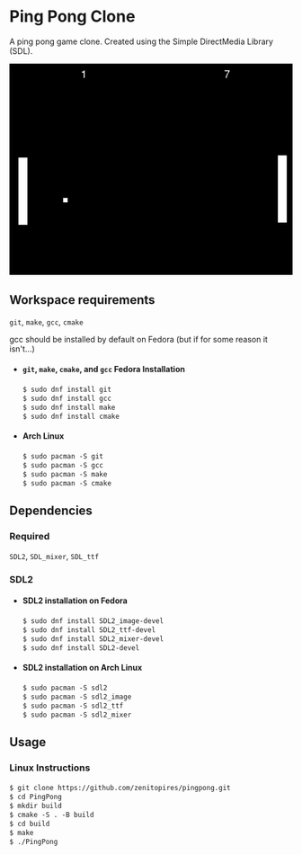 # Ping Pong Clone
A ping pong game clone. Created using the Simple DirectMedia Library (SDL).

![Preview of Ping Pong Clone](https://github.com/zenitopires/PingPong/blob/master/img/ping_pong.png)

## Workspace requirements
`git`, `make`, `gcc`, `cmake`

gcc should be installed by default on Fedora (but if for some reason it isn't...)
- #### `git`, `make`, `cmake`, and `gcc` Fedora Installation
      $ sudo dnf install git
      $ sudo dnf install gcc
      $ sudo dnf install make
      $ sudo dnf install cmake

- #### Arch Linux
      $ sudo pacman -S git
      $ sudo pacman -S gcc
      $ sudo pacman -S make
      $ sudo pacman -S cmake

## Dependencies
### Required
`SDL2`, `SDL_mixer`, `SDL_ttf`

### SDL2

- #### SDL2 installation on Fedora

      $ sudo dnf install SDL2_image-devel
      $ sudo dnf install SDL2_ttf-devel
      $ sudo dnf install SDL2_mixer-devel
      $ sudo dnf install SDL2-devel

- #### SDL2 installation on Arch Linux
      $ sudo pacman -S sdl2
      $ sudo pacman -S sdl2_image
      $ sudo pacman -S sdl2_ttf
      $ sudo pacman -S sdl2_mixer

## Usage

### Linux Instructions

    $ git clone https://github.com/zenitopires/pingpong.git
    $ cd PingPong
    $ mkdir build
    $ cmake -S . -B build
    $ cd build
    $ make
    $ ./PingPong
